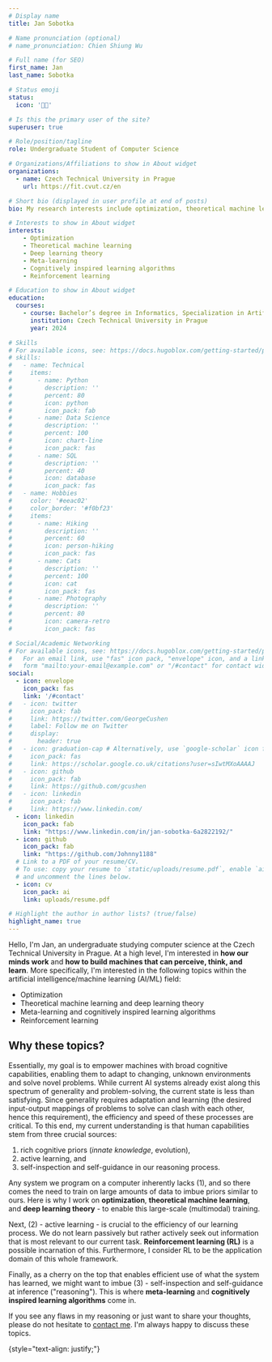 ```yaml
---
# Display name
title: Jan Sobotka

# Name pronunciation (optional)
# name_pronunciation: Chien Shiung Wu

# Full name (for SEO)
first_name: Jan
last_name: Sobotka

# Status emoji
status:
  icon: '👨‍💻'

# Is this the primary user of the site?
superuser: true

# Role/position/tagline
role: Undergraduate Student of Computer Science

# Organizations/Affiliations to show in About widget
organizations:
  - name: Czech Technical University in Prague
    url: https://fit.cvut.cz/en

# Short bio (displayed in user profile at end of posts)
bio: My research interests include optimization, theoretical machine learning, deep learning theory, meta-learning, and cognitively inspired learning algorithms.

# Interests to show in About widget
interests:
    - Optimization
    - Theoretical machine learning
    - Deep learning theory
    - Meta-learning
    - Cognitively inspired learning algorithms
    - Reinforcement learning

# Education to show in About widget
education:
  courses:
    - course: Bachelor’s degree in Informatics, Specialization in Artificial Intelligence
      institution: Czech Technical University in Prague
      year: 2024

# Skills
# For available icons, see: https://docs.hugoblox.com/getting-started/page-builder/#icons
# skills:
#   - name: Technical
#     items:
#       - name: Python
#         description: ''
#         percent: 80
#         icon: python
#         icon_pack: fab
#       - name: Data Science
#         description: ''
#         percent: 100
#         icon: chart-line
#         icon_pack: fas
#       - name: SQL
#         description: ''
#         percent: 40
#         icon: database
#         icon_pack: fas
#   - name: Hobbies
#     color: '#eeac02'
#     color_border: '#f0bf23'
#     items:
#       - name: Hiking
#         description: ''
#         percent: 60
#         icon: person-hiking
#         icon_pack: fas
#       - name: Cats
#         description: ''
#         percent: 100
#         icon: cat
#         icon_pack: fas
#       - name: Photography
#         description: ''
#         percent: 80
#         icon: camera-retro
#         icon_pack: fas

# Social/Academic Networking
# For available icons, see: https://docs.hugoblox.com/getting-started/page-builder/#icons
#   For an email link, use "fas" icon pack, "envelope" icon, and a link in the
#   form "mailto:your-email@example.com" or "/#contact" for contact widget.
social:
  - icon: envelope
    icon_pack: fas
    link: '/#contact'
#   - icon: twitter
#     icon_pack: fab
#     link: https://twitter.com/GeorgeCushen
#     label: Follow me on Twitter
#     display:
#       header: true
#   - icon: graduation-cap # Alternatively, use `google-scholar` icon from `ai` icon pack
#     icon_pack: fas
#     link: https://scholar.google.co.uk/citations?user=sIwtMXoAAAAJ
#   - icon: github
#     icon_pack: fab
#     link: https://github.com/gcushen
#   - icon: linkedin
#     icon_pack: fab
#     link: https://www.linkedin.com/
  - icon: linkedin
    icon_pack: fab
    link: "https://www.linkedin.com/in/jan-sobotka-6a2822192/"
  - icon: github
    icon_pack: fab
    link: "https://github.com/Johnny1188"
  # Link to a PDF of your resume/CV.
  # To use: copy your resume to `static/uploads/resume.pdf`, enable `ai` icons in `params.yaml`,
  # and uncomment the lines below.
  - icon: cv
    icon_pack: ai
    link: uploads/resume.pdf

# Highlight the author in author lists? (true/false)
highlight_name: true
---
```


Hello, I'm Jan, an undergraduate studying computer science at the Czech Technical University in Prague. At a high level, I'm interested in **how our minds work** and **how to build machines that can perceive, think, and learn**. More specifically, I'm interested in the following topics within the artificial intelligence/machine learning (AI/ML) field:
- Optimization
- Theoretical machine learning and deep learning theory
- Meta-learning and cognitively inspired learning algorithms
- Reinforcement learning

## Why these topics?
Essentially, my goal is to empower machines with broad cognitive capabilities, enabling them to adapt to changing, unknown environments and solve novel problems. While current AI systems already exist along this spectrum of generality and problem-solving, the current state is less than satisfying. Since generality requires adaptation and learning (the desired input-output mappings of problems to solve can clash with each other, hence this requirement), the efficiency and speed of these processes are critical. To this end, my current understanding is that human capabilities stem from three crucial sources:

1. rich cognitive priors (*innate knowledge*, evolution),
2. active learning, and
3. self-inspection and self-guidance in our reasoning process.

Any system we program on a computer inherently lacks (1), and so there comes the need to train on large amounts of data to imbue priors similar to ours. Here is why I work on **optimization**, **theoretical machine learning**, and **deep learning theory** - to enable this large-scale (multimodal) training.

Next, (2) - active learning - is crucial to the efficiency of our learning process. We do not learn passively but rather actively seek out information that is most relevant to our current task. **Reinforcement learning (RL)** is a possible incarnation of this. Furthermore, I consider RL to be the application domain of this whole framework.

Finally, as a cherry on the top that enables efficient use of what the system has learned, we might want to imbue (3) - self-inspection and self-guidance at inference ("reasoning"). This is where **meta-learning** and **cognitively inspired learning algorithms** come in.

If you see any flaws in my reasoning or just want to share your thoughts, please do not hesitate to [contact me](#contact). I'm always happy to discuss these topics.

{style="text-align: justify;"}
